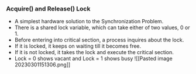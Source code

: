 ### Acquire() and Release() Lock
- A simplest hardware solution to the Synchronization Problem.
- There is a shared lock variable, which can take either of two values, 0 or 1.
- Before entering into critical section, a process inquires about the lock.
- If it is locked, it keeps on waiting till it becomes free.
- If it is not locked, it takes the lock and execute the critical section.
- Lock = 0 shows vacant and Lock = 1 shows busy
![[Pasted image 20230301151306.png]]
